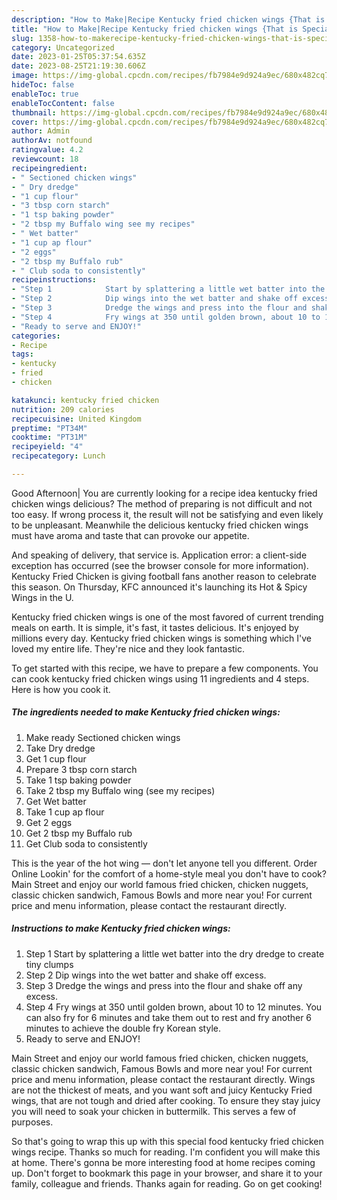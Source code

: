 ```yaml
---
description: "How to Make|Recipe Kentucky fried chicken wings {That is Special"
title: "How to Make|Recipe Kentucky fried chicken wings {That is Special"
slug: 1358-how-to-makerecipe-kentucky-fried-chicken-wings-that-is-special
category: Uncategorized
date: 2023-01-25T05:37:54.635Z
date: 2023-08-25T21:19:30.606Z
image: https://img-global.cpcdn.com/recipes/fb7984e9d924a9ec/680x482cq70/kentucky-fried-chicken-wings-recipe-main-photo.jpg
hideToc: false
enableToc: true
enableTocContent: false
thumbnail: https://img-global.cpcdn.com/recipes/fb7984e9d924a9ec/680x482cq70/kentucky-fried-chicken-wings-recipe-main-photo.jpg
cover: https://img-global.cpcdn.com/recipes/fb7984e9d924a9ec/680x482cq70/kentucky-fried-chicken-wings-recipe-main-photo.jpg
author: Admin
authorAv: notfound
ratingvalue: 4.2
reviewcount: 18
recipeingredient:
- " Sectioned chicken wings"
- " Dry dredge"
- "1 cup flour"
- "3 tbsp corn starch"
- "1 tsp baking powder"
- "2 tbsp my Buffalo wing see my recipes"
- " Wet batter"
- "1 cup ap flour"
- "2 eggs"
- "2 tbsp my Buffalo rub"
- " Club soda to consistently"
recipeinstructions:
- "Step 1            Start by splattering a little wet batter into the dry dredge to create tiny clumps"
- "Step 2            Dip wings into the wet batter and shake off excess."
- "Step 3            Dredge the wings and press into the flour and shake off any excess."
- "Step 4            Fry wings at 350 until golden brown, about 10 to 12 minutes. You can also fry for 6 minutes and take them out to rest and fry another 6 minutes to achieve the double fry Korean style."
- "Ready to serve and ENJOY!"
categories:
- Recipe
tags:
- kentucky
- fried
- chicken

katakunci: kentucky fried chicken 
nutrition: 209 calories
recipecuisine: United Kingdom
preptime: "PT34M"
cooktime: "PT31M"
recipeyield: "4"
recipecategory: Lunch

---
```



Good Afternoon| You are currently looking for a recipe idea kentucky fried chicken wings delicious? The method of preparing is not difficult and not too easy. If wrong process it, the result will not be satisfying and even likely to be unpleasant. Meanwhile the delicious kentucky fried chicken wings must have aroma and taste that can provoke our appetite.





And speaking of delivery, that service is. Application error: a client-side exception has occurred (see the browser console for more information). Kentucky Fried Chicken is giving football fans another reason to celebrate this season. On Thursday, KFC announced it&#39;s launching its Hot &amp; Spicy Wings in the U.

Kentucky fried chicken wings is one of the most favored of current trending meals on earth. It is simple, it's fast, it tastes delicious. It's enjoyed by millions every day. Kentucky fried chicken wings is something which I've loved my entire life. They're nice and they look fantastic.


To get started with this recipe, we have to prepare a few components. You can cook kentucky fried chicken wings using 11 ingredients and 4 steps. Here is how you cook it.

<!--inarticleads1-->

##### The ingredients needed to make Kentucky fried chicken wings:

1. Make ready  Sectioned chicken wings
1. Take  Dry dredge
1. Get 1 cup flour
1. Prepare 3 tbsp corn starch
1. Take 1 tsp baking powder
1. Take 2 tbsp my Buffalo wing (see my recipes)
1. Get  Wet batter
1. Take 1 cup ap flour
1. Get 2 eggs
1. Get 2 tbsp my Buffalo rub
1. Get  Club soda to consistently


This is the year of the hot wing — don&#39;t let anyone tell you different. Order Online Lookin&#39; for the comfort of a home-style meal you don&#39;t have to cook? Main Street and enjoy our world famous fried chicken, chicken nuggets, classic chicken sandwich, Famous Bowls and more near you! For current price and menu information, please contact the restaurant directly. 

<!--inarticleads2-->

##### Instructions to make Kentucky fried chicken wings:

1. Step 1            Start by splattering a little wet batter into the dry dredge to create tiny clumps
1. Step 2            Dip wings into the wet batter and shake off excess.
1. Step 3            Dredge the wings and press into the flour and shake off any excess.
1. Step 4            Fry wings at 350 until golden brown, about 10 to 12 minutes. You can also fry for 6 minutes and take them out to rest and fry another 6 minutes to achieve the double fry Korean style.
1. Ready to serve and ENJOY!

Main Street and enjoy our world famous fried chicken, chicken nuggets, classic chicken sandwich, Famous Bowls and more near you! For current price and menu information, please contact the restaurant directly. Wings are not the thickest of meats, and you want soft and juicy Kentucky Fried wings, that are not tough and dried after cooking. To ensure they stay juicy you will need to soak your chicken in buttermilk. This serves a few of purposes. 

So that's going to wrap this up with this special food kentucky fried chicken wings recipe. Thanks so much for reading. I'm confident you will make this at home. There's gonna be more interesting food at home recipes coming up. Don't forget to bookmark this page in your browser, and share it to your family, colleague and friends. Thanks again for reading. Go on get cooking!
